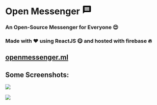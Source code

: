 # Open Messenger <img src="public/Logo.png" width=30 height=30>

### An Open-Source Messenger for Everyone 😍
### Made with ♥ using ReactJS 😋 and hosted with firebase 🔥

## [openmessenger.ml](https://openmessenger.ml)


## Some Screenshots:
![](https://rishabhrao.imfast.io/Login.png)

![](https://rishabhrao.imfast.io/Thumb.png)
